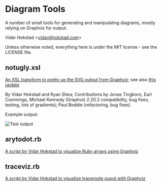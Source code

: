 
# Diagram Tools

A number of small tools for generating and manipulating diagrams, mostly
relying on Graphviz for output.

Vidar Hokstad &lt;vidar@hokstad.com>

Unless otherwise noted, everything here is under the MIT license - see
the LICENSE file.

## notugly.xsl ##

[An XSL transform to pretty up the SVG output from Graphviz](http://www.hokstad.com/making-graphviz-output-pretty-with-xsl.html); 
see also [this update](http://www.hokstad.com/making-graphviz-output-pretty-with-xsl-updated.html)

By Vidar Hokstad and Ryan Shea; Contributions by Jonas Tingborn, Earl Cummings, 
Michael Kennedy (Graphviz 2.20.2 compatibility, bug fixes,
testing, lots of gradients); Paul Boddie (refactoring, bug fixes)

Example output:

![Test output](https://raw.githubusercontent.com/vidarh/diagram-tools/master/tests/test-notugly-expected.svg)

## arytodot.rb ##

[A script by Vidar Hokstad to visualize Ruby arrays using Graphviz](http://www.hokstad.com/creating-graphviz-graphs-from-ruby-arrays.html)

## traceviz.rb ##

[A script by Vidar Hokstad to visualize traceroute ouput with Graphviz](http://www.hokstad.com/traceviz-visualizing-traceroute-output-with-graphivz.html)
